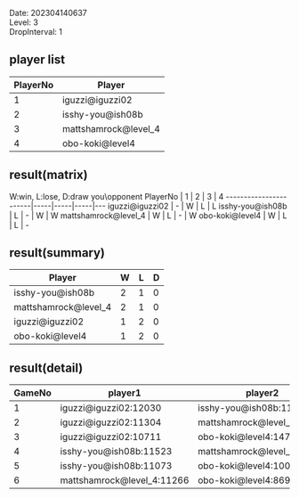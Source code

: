 Date: 202304140637  
Level: 3  
DropInterval: 1  
## player list
PlayerNo  |  Player
----------|----------------------
1         |  iguzzi@iguzzi02
2         |  isshy-you@ish08b
3         |  mattshamrock@level_4
4         |  obo-koki@level4
## result(matrix)
W:win, L:lose, D:draw
you\opponent PlayerNo  |  1  |  2  |  3  |  4
-----------------------|-----|-----|-----|---
iguzzi@iguzzi02        |  -  |  W  |  L  |  L
isshy-you@ish08b       |  L  |  -  |  W  |  W
mattshamrock@level_4   |  W  |  L  |  -  |  W
obo-koki@level4        |  W  |  L  |  L  |  -
## result(summary)
Player                |  W  |  L  |  D
----------------------|-----|-----|---
isshy-you@ish08b      |  2  |  1  |  0
mattshamrock@level_4  |  2  |  1  |  0
iguzzi@iguzzi02       |  1  |  2  |  0
obo-koki@level4       |  1  |  2  |  0
## result(detail)
GameNo  |  player1                     |  player2
--------|------------------------------|----------------------------
1       |  iguzzi@iguzzi02:12030       |  isshy-you@ish08b:11862
2       |  iguzzi@iguzzi02:11304       |  mattshamrock@level_4:12042
3       |  iguzzi@iguzzi02:10711       |  obo-koki@level4:14772
4       |  isshy-you@ish08b:11523      |  mattshamrock@level_4:9710
5       |  isshy-you@ish08b:11073      |  obo-koki@level4:10071
6       |  mattshamrock@level_4:11266  |  obo-koki@level4:8698

